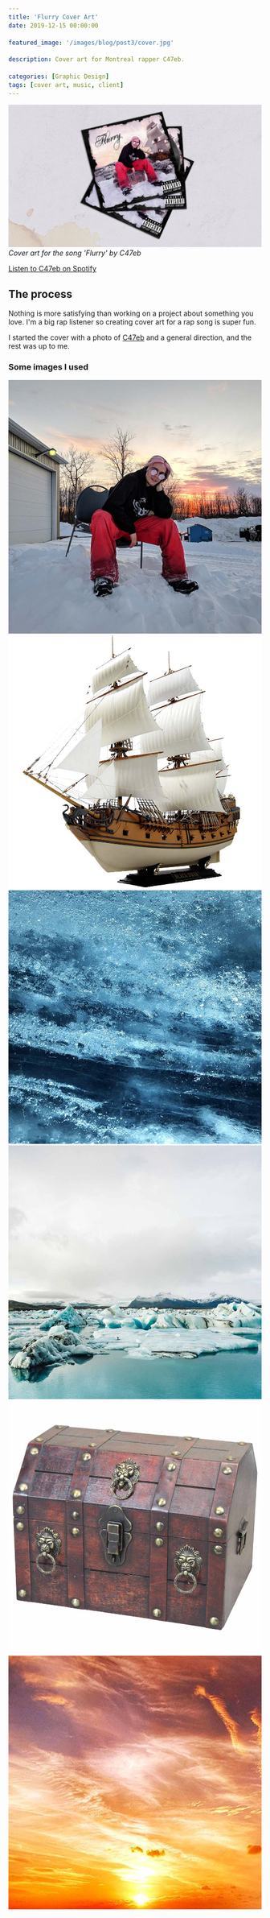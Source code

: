 ```yaml
---
title: 'Flurry Cover Art'
date: 2019-12-15 00:00:00

featured_image: '/images/blog/post3/cover.jpg'

description: Cover art for Montreal rapper C47eb.

categories: [Graphic Design]
tags: [cover art, music, client]
---
```


![](/images/blog/post3/cover.jpg)
*Cover art for the song 'Flurry' by C47eb*

[Listen to C47eb on Spotify](https://open.spotify.com/artist/7ikcvK3cd6JrXFfyVMwbHV)

## The process
Nothing is more satisfying than working on a project about something you love. I'm a big rap listener so creating cover art for a rap song is super fun.

I started the cover with a photo of  [C47eb](https://open.spotify.com/artist/7ikcvK3cd6JrXFfyVMwbHV)  and a general direction, and the rest was up to me.

### Some images I used

<div class="gallery" data-columns="3">
	<img src="/images/blog/post3/asset1.jpg">
	<img src="/images/blog/post3/asset2.jpg">
	<img src="/images/blog/post3/asset3.jpg">
	<img src="/images/blog/post3/asset4.jpg">
	<img src="/images/blog/post3/asset5.jpg">
	<img src="/images/blog/post3/asset6.jpg">
</div>